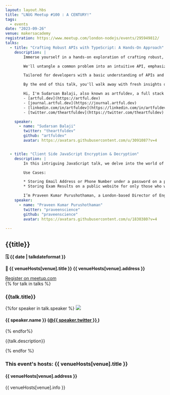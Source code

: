 ```yaml
---
layout: layout.hbs
title: "LNUG Meetup #100 : A CENTURY!"
tags:
  - events
date: "2023-09-26"
venue: makersacademy
registration: https://www.meetup.com/london-nodejs/events/295949812/
talks:
  - title: "Crafting Robust APIs with TypeScript: A Hands-On Approach"
    description: |
        Immerse yourself in a hands-on exploration of crafting robust, self-documenting, and efficient APIs with TypeScript. This dynamic session urges a rethink of conventional API development, focusing on how TypeScript's static typing can help develop accurate and consistent APIs - making impossible scenarios impossible.

        We'll untangle a common problem into an intuitive API, emphasizing on clear API signatures to prevent error scenarios instead of just handling them. We'll illustrate how TypeScript's features can diminish potential failures, resulting in APIs that are easier to use, inherently self-describing, and highly reliable.

        Tailored for developers with a basic understanding of APIs and typed languages, this session is also an invitation for anyone keen on writing quality code to delve deeper into effective API design. While familiarity with TypeScript is beneficial, it's not a prerequisite - we'll navigate the learning curve together.

        By the end of this talk, you'll walk away with fresh insights on how to leverage TypeScript to improve API design, making them more robust and user-friendly. Even if you find yourself disagreeing with the viewpoints presented, you'll undoubtedly emerge with a more thoughtful approach to API design. Ready to roll up your sleeves and redefine robust API design? Let's embark on this hands-on journey together, TypeScript style!

        Hi, I'm Sudarsan Balaji, also known as artfuldev, a full stack engineer focused on creating and multiplying value. A few links if my github bio isn't enough:
        - [artful.dev](https://artful.dev)
        - [journal.artful.dev](https://journal.artful.dev)
        - [linkedin.com/in/artfuldev](https://linkedin.com/in/artfuldev)
        - [twitter.com/theartfuldev](https://twitter.com/theartfuldev)

    speaker:
      - name: "Sudarsan Balaji"
        twitter: "theartfuldev"
        github: "artfuldev"
        avatar: https://avatars.githubusercontent.com/u/3091087?v=4


  - title: "Client Side JavaScript Encryption & Decryption"
    description: |
        In this intriguing JavaScript talk, we delve into the world of client-side encryption and decryption, presenting a daring idea that promises enhanced safety. By exploring the potential of safeguarding sensitive information within the realm of JavaScript, we embark on an unconventional journey that challenges conventional practices. Brace yourself for an unconventional approach that pushes the boundaries of security and dares to place valuable data in an unexpected location. This talk is going to be completely practical. 💪🏻

        Use Cases:

        * Storing Email Address or Phone Number under a password on a public website.
        * Storing Exam Results on a public website for only those who want to know.

        I’m Praveen Kumar Purushothaman, a London-based Director of Engineering at a Fortune 50 FinTech in Canary Wharf. Originally from Chennai, India, I’m an avid JavaScript enthusiast, specialising in React and Node JS, while also harbouring an extreme love for cats. I [tweet](https://twitter.com/praveenscience) at @praveenscience and I’m extremely active on [LinkedIn](https://www.linkedin.com/in/praveentech/) & WhatsApp. 📱
    speaker:
      - name: "Praveen Kumar Purushothaman"
        twitter: "praveenscience"
        github: "praveenscience"
        avatar: https://avatars.githubusercontent.com/u/1830380?v=4
  
---
```


<div class="event-detail">
<h2>{{title}}
</h2>
<p>
<strong>🗓 {{ date  |  talkdateformat }}</strong>
</p>
<p>
<strong>
🏢 {{ venueHosts[venue].title }}
{{ venueHosts[venue].address }}
</strong>
</p>

<div >
<a class="lnug-ticket cta" href="{{registration}}" target="_blank">Register on meetup.com</a>
</div>
<div class="talks">
{% for talk in talks %}
<div class="talk">

<h3>{{talk.title}}
</h3>

{%for speaker in talk.speaker %}
<img src="{{speaker.avatar}}" class="bio-pic"/>

<h4>{{ speaker.name }}
(<a href="https://twitter.com/{{speaker.twitter}}">@{{ speaker.twitter }}
</a>)</h4>
{% endfor%}

{{talk.description}}

</div>
{% endfor %}

</div>

<div class="event-hosts">

### This event's hosts: {{ venueHosts[venue].title }}

#### {{ venueHosts[venue].address }}

{{ venueHosts[venue].info }}

</div>

</div>
